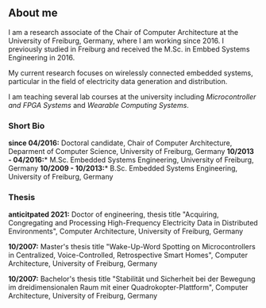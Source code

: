 ## About me

I am a research associate of the Chair of Computer Architecture at the University of Freiburg, Germany, where I am working since 2016. I previously studied in Freiburg and received the M.Sc. in Embbed Systems Engineering in 2016. 

My current research focuses on wirelessly connected embedded systems, particular in the field of electricity data generation and distribution. 

I am teaching several lab courses at the university including _Microcontroller and FPGA Systems_ and _Wearable Computing Systems_.

### Short Bio

**since 04/2016:** Doctoral candidate, Chair of Computer Architecture, Deparment of Computer Science, University of Freiburg, Germany
**10/2013 - 04/2016:*** M.Sc. Embedded Systems Engineering, University of Freiburg, Germany
**10/2009 - 10/2013:*** B.Sc. Embedded Systems Engineering, University of Freiburg, Germany

### Thesis

**anticitpated 2021:** Doctor of engineering, thesis title "Acquiring, Congregating and Processing High-Frequency Electricity Data in Distributed Environments", Computer Architecture, University of Freiburg, Germany

**10/2007:** Master's thesis title "Wake-Up-Word Spotting on Microcontrollers in Centralized, Voice-Controlled, Retrospective Smart Homes", Computer Architecture, University of Freiburg, Germany

**10/2007:** Bachelor's thesis title "Stabilität und Sicherheit bei der Bewegung im dreidimensionalen Raum mit einer Quadrokopter-Plattform", Computer Architecture, University of Freiburg, Germany

